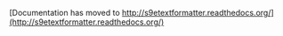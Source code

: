 [Documentation has moved to http://s9etextformatter.readthedocs.org/](http://s9etextformatter.readthedocs.org/)